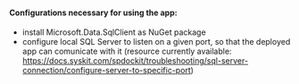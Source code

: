 #### Configurations necessary for using the app:

- install Microsoft.Data.SqlClient as NuGet package
- configure local SQL Server to listen on a given port, so that the deployed app can comunicate with it (resource currently available: https://docs.syskit.com/spdockit/troubleshooting/sql-server-connection/configure-server-to-specific-port)